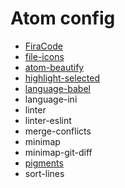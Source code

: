 # Atom config

* [FiraCode](https://github.com/tonsky/FiraCode)
* [file-icons](https://atom.io/packages/file-icons)
* [atom-beautify](https://atom.io/packages/atom-beautify)
* [highlight-selected](https://atom.io/packages/highlight-selected)
* [language-babel](https://atom.io/packages/language-babel)
* language-ini
* linter
* linter-eslint
* merge-conflicts
* minimap
* minimap-git-diff
* [pigments](https://atom.io/packages/pigments)
* sort-lines
